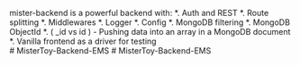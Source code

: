 mister-backend is a powerful backend with:
*. Auth and REST
*. Route splitting
*. Middlewares
*. Logger
*. Config
*. MongoDB filtering
*. MongoDB ObjectId
*. ( _id vs id ) - Pushing data into an array in a MongoDB document
*. Vanilla frontend as a driver for testing    
#   M i s t e r T o y - B a c k e n d - E M S  
 #   M i s t e r T o y - B a c k e n d - E M S  
 